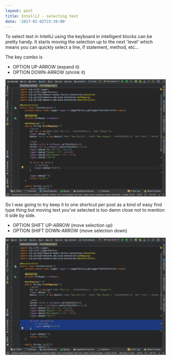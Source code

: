 ```yaml
---
layout: post
title: IntelliJ - selecting text
date: '2017-02-02T23:39:00'
---
```


To select text in IntelliJ using the keyboard in intelligent blocks can be pretty handy.  It starts moving the selection up to the next 'level' which means you can quickly select a line, if statement, method, etc...

The key combo is

- OPTION UP-ARROW (expand it)
- OPTION DOWN-ARROW (shrink it)

![Expand Selection Animation](./assets/img/expand-selection-animation.gif)

So I was going to try keep it to one shortcut per post as a kind of easy find type thing but moving text you've selected is too damn close not to mention it side by side.

- OPTION SHIFT UP-ARROW (move selection up)
- OPTION SHIFT DOWN-ARROW (move selection down)

![Move Selection Animation](./assets/img/move-selection-animation.gif)
